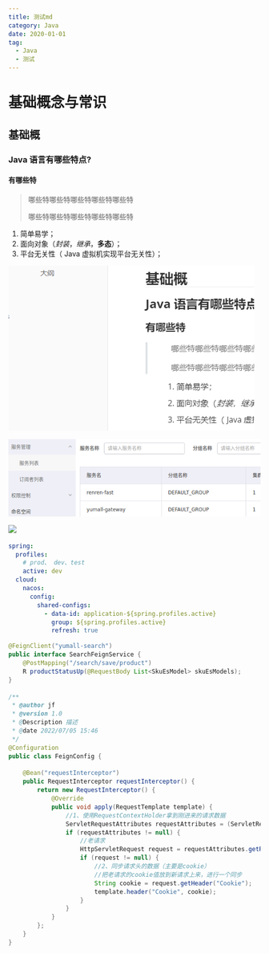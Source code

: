 ```yaml
---
title: 测试md
category: Java
date: 2020-01-01
tag:
  - Java
  - 测试
---
```


# 基础概念与常识
## 基础概
### Java 语言有哪些特点?
#### 有哪些特

> 哪些特哪些特哪些特哪些特哪些特
> 
> 哪些特哪些特哪些特哪些特哪些特


1. 简单易学；
2. 面向对象（*封装*，*继承*，**多态**）；
3. 平台无关性（ Java 虚拟机实现平台无关性）；


![true-image-20220707221104478](./test.assets/image-20220707221104478.png)

![true-image-20210601002120191.png](./spring-cloud-alibaba-note-basis.assets/true-image-20210601002120191.png)

![](https://my-blog-to-use.oss-cn-beijing.aliyuncs.com/2019-7/container.png)

```yaml
spring:
  profiles:
    # prod、 dev、test
    active: dev
  cloud:
    nacos:
      config:
        shared-configs:
          - data-id: application-${spring.profiles.active}
            group: ${spring.profiles.active}
            refresh: true
```

```java
@FeignClient("yumall-search")
public interface SearchFeignService {
    @PostMapping("/search/save/product")
    R productStatusUp(@RequestBody List<SkuEsModel> skuEsModels);
}

/**
 * @author jf
 * @version 1.0
 * @Description 描述
 * @date 2022/07/05 15:46
 */
@Configuration
public class FeignConfig {

    @Bean("requestInterceptor")
    public RequestInterceptor requestInterceptor() {
        return new RequestInterceptor() {
            @Override
            public void apply(RequestTemplate template) {
                //1、使用RequestContextHolder拿到刚进来的请求数据
                ServletRequestAttributes requestAttributes = (ServletRequestAttributes) RequestContextHolder.getRequestAttributes();
                if (requestAttributes != null) {
                    //老请求
                    HttpServletRequest request = requestAttributes.getRequest();
                    if (request != null) {
                        //2、同步请求头的数据（主要是cookie）
                        //把老请求的cookie值放到新请求上来，进行一个同步
                        String cookie = request.getHeader("Cookie");
                        template.header("Cookie", cookie);
                    }
                }
            }
        };
    }
}

```